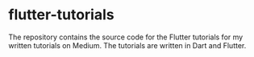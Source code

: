 # flutter-tutorials
 The repository contains the source code for the Flutter tutorials for my written tutorials on Medium. The tutorials are written in Dart and Flutter.
